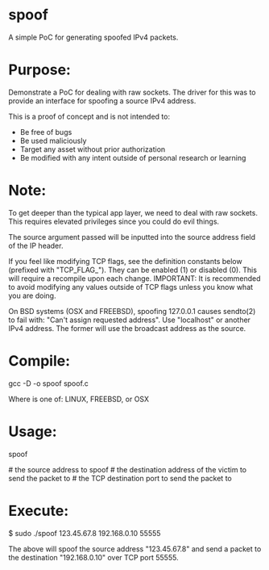 # spoof

A simple PoC for generating spoofed IPv4 packets.

Purpose:
========

Demonstrate a PoC for dealing with raw sockets. The driver for this was to 
provide an interface for spoofing a source IPv4 address.

This is a proof of concept and is not intended to:
- Be free of bugs
- Be used maliciously
- Target any asset without prior authorization
- Be modified with any intent outside of personal research or learning
	
Note:
=====

To get deeper than the typical app layer, we need to deal with raw sockets. 
This requires elevated privileges since you could do evil things. 

The source argument passed will be inputted into the source address field 
of the IP header. 

If you feel like modifying TCP flags, see the definition constants below 
(prefixed with "TCP_FLAG_"). They can be enabled (1) or disabled (0). This 
will require a recompile upon each change. IMPORTANT: It is recommended to 
avoid modifying any values outside of TCP flags unless you know what you 
are doing.

On BSD systems (OSX and FREEBSD), spoofing 127.0.0.1 causes sendto(2) to 
fail with: "Can't assign requested address". Use "localhost" or another 
IPv4 address. The former will use the broadcast address as the source.

Compile:
========

gcc -D <TARGET-OS> -o spoof spoof.c

Where <TARGET-OS> is one of: LINUX, FREEBSD, or OSX

Usage:
======

spoof <src> <dst> <dport>

<src>	# the source address to spoof
<dst>	# the destination address of the victim to send the packet to
<dport> # the TCP destination port to send the packet to

Execute:
========

$ sudo ./spoof 123.45.67.8 192.168.0.10 55555

The above will spoof the source address "123.45.67.8" and send a packet 
to the destination "192.168.0.10" over TCP port 55555.
		
